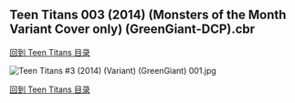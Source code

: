 ## Teen Titans 003 (2014) (Monsters of the Month Variant Cover only) (GreenGiant-DCP).cbr


[回到 Teen Titans 目录](https://github.com/alicewish/markdown/blob/master/series/Teen-Titans.md)


![Teen Titans #3 (2014) (Variant) (GreenGiant) 001.jpg](https://wx1.sinaimg.cn/large/6a9fdecagy1fq34fqtt70j21kw2fckjl.jpg)

[回到 Teen Titans 目录](https://github.com/alicewish/markdown/blob/master/series/Teen-Titans.md)

